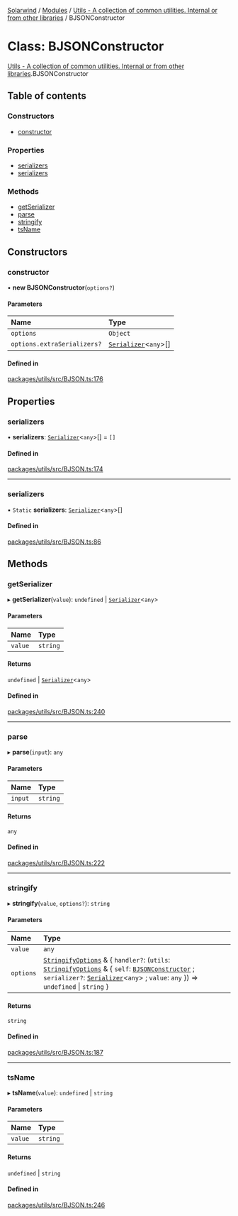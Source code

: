 [Solarwind](../README.md) / [Modules](../modules.md) / [Utils - A collection of common utilities. Internal or from other libraries](../modules/Utils___A_collection_of_common_utilities__Internal_or_from_other_libraries.md) / BJSONConstructor

# Class: BJSONConstructor

[Utils - A collection of common utilities. Internal or from other libraries](../modules/Utils___A_collection_of_common_utilities__Internal_or_from_other_libraries.md).BJSONConstructor

## Table of contents

### Constructors

- [constructor](Utils___A_collection_of_common_utilities__Internal_or_from_other_libraries.BJSONConstructor.md#constructor)

### Properties

- [serializers](Utils___A_collection_of_common_utilities__Internal_or_from_other_libraries.BJSONConstructor.md#serializers)
- [serializers](Utils___A_collection_of_common_utilities__Internal_or_from_other_libraries.BJSONConstructor.md#serializers-1)

### Methods

- [getSerializer](Utils___A_collection_of_common_utilities__Internal_or_from_other_libraries.BJSONConstructor.md#getserializer)
- [parse](Utils___A_collection_of_common_utilities__Internal_or_from_other_libraries.BJSONConstructor.md#parse)
- [stringify](Utils___A_collection_of_common_utilities__Internal_or_from_other_libraries.BJSONConstructor.md#stringify)
- [tsName](Utils___A_collection_of_common_utilities__Internal_or_from_other_libraries.BJSONConstructor.md#tsname)

## Constructors

### constructor

• **new BJSONConstructor**(`options?`)

#### Parameters

| Name | Type |
| :------ | :------ |
| `options` | `Object` |
| `options.extraSerializers?` | [`Serializer`](Utils___A_collection_of_common_utilities__Internal_or_from_other_libraries.Serializer.md)<`any`\>[] |

#### Defined in

[packages/utils/src/BJSON.ts:176](https://github.com/antoniopresto/darch/blob/c5cd1c8/packages/utils/src/BJSON.ts#L176)

## Properties

### serializers

• **serializers**: [`Serializer`](Utils___A_collection_of_common_utilities__Internal_or_from_other_libraries.Serializer.md)<`any`\>[] = `[]`

#### Defined in

[packages/utils/src/BJSON.ts:174](https://github.com/antoniopresto/darch/blob/c5cd1c8/packages/utils/src/BJSON.ts#L174)

___

### serializers

▪ `Static` **serializers**: [`Serializer`](Utils___A_collection_of_common_utilities__Internal_or_from_other_libraries.Serializer.md)<`any`\>[]

#### Defined in

[packages/utils/src/BJSON.ts:86](https://github.com/antoniopresto/darch/blob/c5cd1c8/packages/utils/src/BJSON.ts#L86)

## Methods

### getSerializer

▸ **getSerializer**(`value`): `undefined` \| [`Serializer`](Utils___A_collection_of_common_utilities__Internal_or_from_other_libraries.Serializer.md)<`any`\>

#### Parameters

| Name | Type |
| :------ | :------ |
| `value` | `string` |

#### Returns

`undefined` \| [`Serializer`](Utils___A_collection_of_common_utilities__Internal_or_from_other_libraries.Serializer.md)<`any`\>

#### Defined in

[packages/utils/src/BJSON.ts:240](https://github.com/antoniopresto/darch/blob/c5cd1c8/packages/utils/src/BJSON.ts#L240)

___

### parse

▸ **parse**(`input`): `any`

#### Parameters

| Name | Type |
| :------ | :------ |
| `input` | `string` |

#### Returns

`any`

#### Defined in

[packages/utils/src/BJSON.ts:222](https://github.com/antoniopresto/darch/blob/c5cd1c8/packages/utils/src/BJSON.ts#L222)

___

### stringify

▸ **stringify**(`value`, `options?`): `string`

#### Parameters

| Name | Type |
| :------ | :------ |
| `value` | `any` |
| `options` | [`StringifyOptions`](../modules/Utils___A_collection_of_common_utilities__Internal_or_from_other_libraries.md#stringifyoptions) & { `handler?`: (`utils`: [`StringifyOptions`](../modules/Utils___A_collection_of_common_utilities__Internal_or_from_other_libraries.md#stringifyoptions) & { `self`: [`BJSONConstructor`](Utils___A_collection_of_common_utilities__Internal_or_from_other_libraries.BJSONConstructor.md) ; `serializer?`: [`Serializer`](Utils___A_collection_of_common_utilities__Internal_or_from_other_libraries.Serializer.md)<`any`\> ; `value`: `any`  }) => `undefined` \| `string`  } |

#### Returns

`string`

#### Defined in

[packages/utils/src/BJSON.ts:187](https://github.com/antoniopresto/darch/blob/c5cd1c8/packages/utils/src/BJSON.ts#L187)

___

### tsName

▸ **tsName**(`value`): `undefined` \| `string`

#### Parameters

| Name | Type |
| :------ | :------ |
| `value` | `string` |

#### Returns

`undefined` \| `string`

#### Defined in

[packages/utils/src/BJSON.ts:246](https://github.com/antoniopresto/darch/blob/c5cd1c8/packages/utils/src/BJSON.ts#L246)
